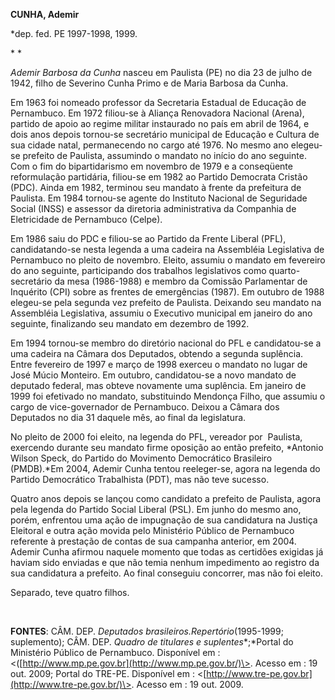 **CUNHA, Ademir**

\*dep. fed. PE 1997-1998, 1999.

* *

*Ademir Barbosa da Cunha* nasceu em Paulista (PE) no dia 23 de julho de
1942, filho de Severino Cunha Primo e de Maria Barbosa da Cunha.

Em 1963 foi nomeado professor da Secretaria Estadual de Educação de
Pernambuco. Em 1972 filiou-se à Aliança Renovadora Nacional (Arena),
partido de apoio ao regime militar instaurado no país em abril de 1964,
e dois anos depois tornou-se secretário municipal de Educação e Cultura
de sua cidade natal, permanecendo no cargo até 1976. No mesmo ano
elegeu-se prefeito de Paulista, assumindo o mandato no início do ano
seguinte. Com o fim do bipartidarismo em novembro de 1979 e a
conseqüente reformulação partidária, filiou-se em 1982 ao Partido
Democrata Cristão (PDC). Ainda em 1982, terminou seu mandato à frente da
prefeitura de Paulista. Em 1984 tornou-se agente do Instituto Nacional
de Seguridade Social (INSS) e assessor da diretoria administrativa da
Companhia de Eletricidade de Pernambuco (Celpe).

Em 1986 saiu do PDC e filiou-se ao Partido da Frente Liberal (PFL),
candidatando-se nesta legenda a uma cadeira na Assembléia Legislativa de
Pernambuco no pleito de novembro. Eleito, assumiu o mandato em fevereiro
do ano seguinte, participando dos trabalhos legislativos como
quarto-secretário da mesa (1986-1988) e membro da Comissão Parlamentar
de Inquérito (CPI) sobre as frentes de emergências (1987). Em outubro de
1988 elegeu-se pela segunda vez prefeito de Paulista. Deixando seu
mandato na Assembléia Legislativa, assumiu o Executivo municipal em
janeiro do ano seguinte, finalizando seu mandato em dezembro de 1992.

Em 1994 tornou-se membro do diretório nacional do PFL e candidatou-se a
uma cadeira na Câmara dos Deputados, obtendo a segunda suplência. Entre
fevereiro de 1997 e março de 1998 exerceu o mandato no lugar de José
Múcio Monteiro. Em outubro, candidatou-se a novo mandato de deputado
federal, mas obteve novamente uma suplência. Em janeiro de 1999 foi
efetivado no mandato, substituindo Mendonça Filho, que assumiu o cargo
de vice-governador de Pernambuco. Deixou a Câmara dos Deputados no dia
31 daquele mês, ao final da legislatura.

No pleito de 2000 foi eleito, na legenda do PFL, vereador por 
Paulista,  exercendo durante seu mandato firme oposição ao então
prefeito, *Antonio Wilson Speck, do Partido do Movimento Democrático
Brasileiro (PMDB).*Em 2004, Ademir Cunha tentou reeleger-se, agora na
legenda do Partido Democrático Trabalhista (PDT), mas não teve sucesso.

Quatro anos depois se lançou como candidato a prefeito de Paulista,
agora pela legenda do Partido Social Liberal (PSL). Em junho do mesmo
ano, porém, enfrentou uma ação de impugnação de sua candidatura na
Justiça Eleitoral e outra ação movida pelo Ministério Público de
Pernambuco referente à prestação de contas de sua campanha anterior, em
2004. Ademir Cunha afirmou naquele momento que todas as certidões
exigidas já haviam sido enviadas e que não temia nenhum impedimento ao
registro da sua candidatura a prefeito. Ao final conseguiu concorrer,
mas não foi eleito.

Separado, teve quatro filhos.

 

**FONTES**: CÂM. DEP. *Deputados brasileiros.*Repertório**(1995-1999;
suplemento); CÂM. DEP. *Quadro de titulares e suplentes**;*Portal do
Ministério Público de Pernambuco. Disponível em :
\<([http://www.mp.pe.gov.br](http://www.mp.pe.gov.br/)\>. Acesso em : 19
out. 2009; Portal do TRE-PE. Disponível em :
\<[http://www.tre-pe.gov.br](http://www.tre-pe.gov.br/)\>. Acesso em :
19 out. 2009.

 

